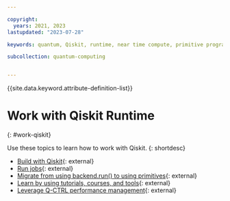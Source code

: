 ```yaml
---

copyright:
  years: 2021, 2023
lastupdated: "2023-07-28"

keywords: quantum, Qiskit, runtime, near time compute, primitive programs

subcollection: quantum-computing


---
```



{{site.data.keyword.attribute-definition-list}}

# Work with Qiskit Runtime
{: #work-qiskit}

Use these topics to learn how to work with Qiskit.
{: shortdesc}

- [Build with Qiskit](https://docs.quantum-computing.ibm.com/build){: external}
- [Run jobs](https://docs.quantum-computing.ibm.com/run){: external}
- [Migrate from using backend.run() to using primitives](https://docs.quantum-computing.ibm.com/api/migration-guides/qiskit-runtime){: external}
- [Learn by using tutorials, courses, and tools](https://learning.quantum-computing.ibm.com){: external}
- [Leverage Q-CTRL performance management](https://docs.q-ctrl.com/q-ctrl-embedded){: external}
